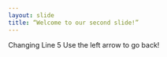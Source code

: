 ```yaml
---
layout: slide
title: “Welcome to our second slide!”
---
```

Changing Line 5
Use the left arrow to go back!
